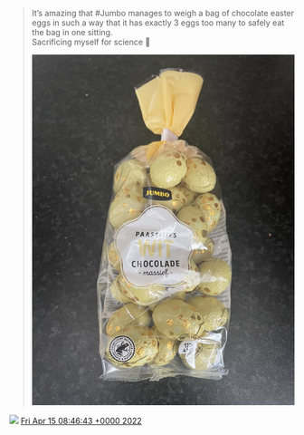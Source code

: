 > It’s amazing that \#Jumbo manages to weigh a bag of chocolate easter eggs in such a way that it has exactly 3 eggs too many to safely eat the bag in one sitting\.   
> Sacrificing myself for science 🤢 
> 
> ![](../../media/1514887934507458561-FQX2iRVXIAIpa3D.jpg)

<img src="../../media/tweet.ico" width="12" /> [Fri Apr 15 08:46:43 +0000 2022](https://twitter.com/DromerDenker/status/1514887934507458561)